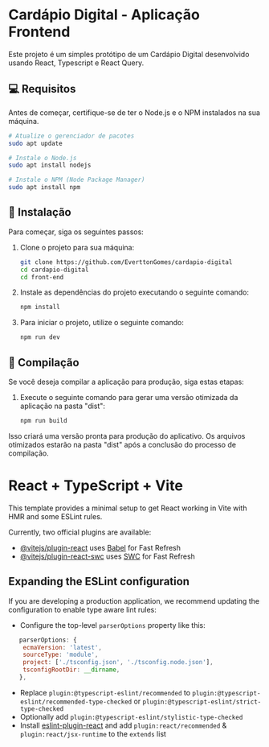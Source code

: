 # Cardápio Digital - Aplicação Frontend

Este projeto é um simples protótipo de um Cardápio Digital desenvolvido usando React, Typescript e React Query.

## 💻 Requisitos

Antes de começar, certifique-se de ter o Node.js e o NPM instalados na sua máquina.

```bash
# Atualize o gerenciador de pacotes
sudo apt update

# Instale o Node.js
sudo apt install nodejs

# Instale o NPM (Node Package Manager)
sudo apt install npm
```

## 🚀 Instalação

Para começar, siga os seguintes passos:

1. Clone o projeto para sua máquina:

   ```bash
   git clone https://github.com/EverttonGomes/cardapio-digital
   cd cardapio-digital
   cd front-end
   ```

2. Instale as dependências do projeto executando o seguinte comando:

   ```bash
   npm install
   ```

3. Para iniciar o projeto, utilize o seguinte comando:

   ```bash
   npm run dev
   ```

## 🔧 Compilação

Se você deseja compilar a aplicação para produção, siga estas etapas:

1. Execute o seguinte comando para gerar uma versão otimizada da aplicação na pasta "dist":

   ```bash
   npm run build
   ```

Isso criará uma versão pronta para produção do aplicativo. Os arquivos otimizados estarão na pasta "dist" após a conclusão do processo de compilação.

# React + TypeScript + Vite

This template provides a minimal setup to get React working in Vite with HMR and some ESLint rules.

Currently, two official plugins are available:

- [@vitejs/plugin-react](https://github.com/vitejs/vite-plugin-react/blob/main/packages/plugin-react/README.md) uses [Babel](https://babeljs.io/) for Fast Refresh
- [@vitejs/plugin-react-swc](https://github.com/vitejs/vite-plugin-react-swc) uses [SWC](https://swc.rs/) for Fast Refresh

## Expanding the ESLint configuration

If you are developing a production application, we recommend updating the configuration to enable type aware lint rules:

- Configure the top-level `parserOptions` property like this:

```js
   parserOptions: {
    ecmaVersion: 'latest',
    sourceType: 'module',
    project: ['./tsconfig.json', './tsconfig.node.json'],
    tsconfigRootDir: __dirname,
   },
```

- Replace `plugin:@typescript-eslint/recommended` to `plugin:@typescript-eslint/recommended-type-checked` or `plugin:@typescript-eslint/strict-type-checked`
- Optionally add `plugin:@typescript-eslint/stylistic-type-checked`
- Install [eslint-plugin-react](https://github.com/jsx-eslint/eslint-plugin-react) and add `plugin:react/recommended` & `plugin:react/jsx-runtime` to the `extends` list